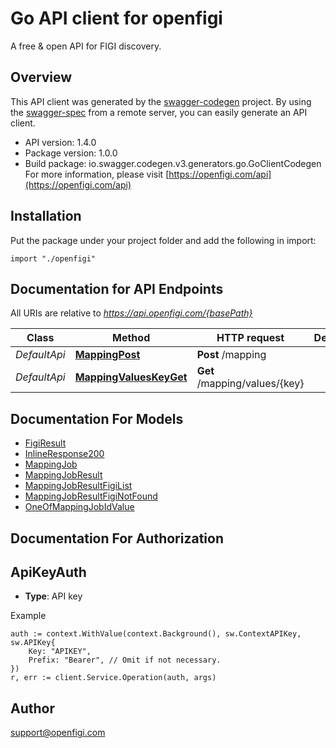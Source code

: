 # Go API client for openfigi

A free & open API for FIGI discovery.

## Overview
This API client was generated by the [swagger-codegen](https://github.com/swagger-api/swagger-codegen) project.  By using the [swagger-spec](https://github.com/swagger-api/swagger-spec) from a remote server, you can easily generate an API client.

- API version: 1.4.0
- Package version: 1.0.0
- Build package: io.swagger.codegen.v3.generators.go.GoClientCodegen
For more information, please visit [https://openfigi.com/api](https://openfigi.com/api)

## Installation
Put the package under your project folder and add the following in import:
```golang
import "./openfigi"
```

## Documentation for API Endpoints

All URIs are relative to *https://api.openfigi.com/{basePath}*

Class | Method | HTTP request | Description
------------ | ------------- | ------------- | -------------
*DefaultApi* | [**MappingPost**](docs/DefaultApi.md#mappingpost) | **Post** /mapping | 
*DefaultApi* | [**MappingValuesKeyGet**](docs/DefaultApi.md#mappingvalueskeyget) | **Get** /mapping/values/{key} | 

## Documentation For Models

 - [FigiResult](docs/FigiResult.md)
 - [InlineResponse200](docs/InlineResponse200.md)
 - [MappingJob](docs/MappingJob.md)
 - [MappingJobResult](docs/MappingJobResult.md)
 - [MappingJobResultFigiList](docs/MappingJobResultFigiList.md)
 - [MappingJobResultFigiNotFound](docs/MappingJobResultFigiNotFound.md)
 - [OneOfMappingJobIdValue](docs/OneOfMappingJobIdValue.md)

## Documentation For Authorization

## ApiKeyAuth
- **Type**: API key 

Example
```golang
auth := context.WithValue(context.Background(), sw.ContextAPIKey, sw.APIKey{
	Key: "APIKEY",
	Prefix: "Bearer", // Omit if not necessary.
})
r, err := client.Service.Operation(auth, args)
```

## Author

support@openfigi.com
